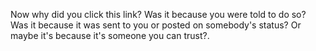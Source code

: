 Now why did you click this link? Was it because you were told to do so? Was it because it was sent to you or posted on somebody's status? Or maybe it's because it's someone you can trust?.
